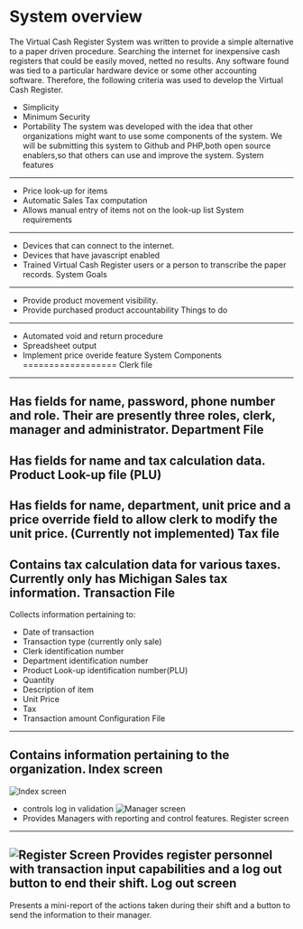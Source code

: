 System overview
==================
The Virtual Cash Register System was written to provide a simple alternative to a paper driven procedure. Searching the internet for inexpensive cash registers that could be easily moved, netted no results. Any software found was tied to a particular hardware device or some other accounting software. Therefore, the following criteria was used to develop the Virtual Cash Register.
- Simplicity
- Minimum Security
- Portability
The system was developed with the idea that other organizations might want to use some components of the system. We will be submitting this system to Github and PHP,both open source enablers,so that others can use and improve the system.
System features
------------------
- Price look-up for items
- Automatic Sales Tax computation
- Allows manual entry of items not on the look-up list
System requirements
------------------
- Devices that can connect to the internet.
- Devices that have javascript enabled
- Trained Virtual Cash Register users or a person to transcribe the paper records.
System Goals
------------------
- Provide product movement visibility.
- Provide purchased product accountability
Things to do
------------------
- Automated void and return procedure
- Spreadsheet output
 - Implement price overide feature
System Components
================== 
Clerk file
------------------
Has fields for name, password, phone number and role. Their are presently three roles, clerk, manager and administrator.
Department File
------------------
Has fields for name and tax calculation data.
Product Look-up file (PLU)
------------------
Has fields for name, department, unit price and a price override field to allow clerk to modify the unit price. (Currently not implemented)
Tax file
------------------
 Contains tax calculation data for various taxes. Currently only has Michigan Sales tax information.
Transaction File
------------------ 
Collects information pertaining to:
- Date of transaction 
- Transaction type (currently only sale)
- Clerk identification number
- Department identification number
- Product Look-up identification number(PLU)
- Quantity
- Description of item
- Unit Price
- Tax
- Transaction amount
Configuration File
------------------
Contains information pertaining to the organization.
Index screen
------------------
![Index screen](http://www.graynwhite.com/cashRegister/indexLogin.png "Index screen")
- controls log in validation
![](http://www.graynwhite.com/cashRegister/indexManager.png "Manager screen")
- Provides Managers with reporting and control features.
Register screen
------------------
![Register Screen](http://www.graynwhite.com/cashRegister/register.png "Register")
Provides register personnel with transaction input capabilities and a log out button to end their shift.
Log out screen
------------------
Presents a mini-report of the actions taken during their shift and a button to send the information to their manager.